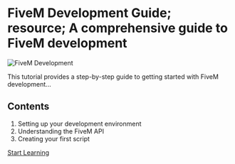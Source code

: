 # FiveM Development Guide; resource; A comprehensive guide to FiveM development

![FiveM Development](https://example.com/fivem-dev-guide.jpg)

This tutorial provides a step-by-step guide to getting started with FiveM development...

## Contents

1. Setting up your development environment
2. Understanding the FiveM API
3. Creating your first script

[Start Learning](https://example.com/fivem-dev-guide)
